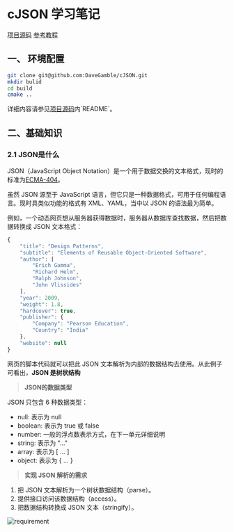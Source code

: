 # cJSON 学习笔记

[项目源码](https://github.com/DaveGamble/cJSON#**example**)
[参考教程](https://zhuanlan.zhihu.com/json-tutorial)

## 一、 环境配置

```sh
git clone git@github.com:DaveGamble/cJSON.git
mkdir bulid
cd build
cmake ..
```

详细内容请参见[项目源码](https://github.com/DaveGamble/cJSON#**example**)内`README`。

## 二、基础知识

### 2.1 JSON是什么

JSON（JavaScript Object Notation）是一个用于数据交换的文本格式，现时的标准为[ECMA-404](https://www.ecma-international.org/publications/files/ECMA-ST/ECMA-404.pdf)。

虽然 JSON 源至于 JavaScript 语言，但它只是一种数据格式，可用于任何编程语言。现时具类似功能的格式有 XML、YAML，当中以 JSON 的语法最为简单。

例如，一个动态网页想从服务器获得数据时，服务器从数据库查找数据，然后把数据转换成 JSON 文本格式：

```js
{
    "title": "Design Patterns",
    "subtitle": "Elements of Reusable Object-Oriented Software",
    "author": [
        "Erich Gamma",
        "Richard Helm",
        "Ralph Johnson",
        "John Vlissides"
    ],
    "year": 2009,
    "weight": 1.8,
    "hardcover": true,
    "publisher": {
        "Company": "Pearson Education",
        "Country": "India"
    },
    "website": null
}
```

网页的脚本代码就可以把此 JSON 文本解析为内部的数据结构去使用。从此例子可看出，**JSON 是树状结构**

> **JSON的数据类型**

JSON 只包含 6 种数据类型：

- null: 表示为 null
- boolean: 表示为 true 或 false
- number: 一般的浮点数表示方式，在下一单元详细说明
- string: 表示为 "..."
- array: 表示为 [ ... ]
- object: 表示为 { ... }

> **实现 JSON 解析的需求**

1. 把 JSON 文本解析为一个树状数据结构（parse）。
2. 提供接口访问该数据结构（access）。
3. 把数据结构转换成 JSON 文本（stringify）。

![requirement](https://pic2.zhimg.com/80/75eecb0312e129d64dd3b028e1479e3d_1440w.webp)
